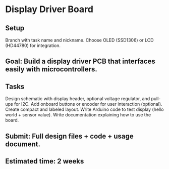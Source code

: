 # Display Driver Board 

## Setup
Branch with task name and nickname.
Choose OLED (SSD1306) or LCD (HD44780) for integration.

## Goal: Build a display driver PCB that interfaces easily with microcontrollers.

## Tasks
Design schematic with display header, optional voltage regulator, and pull-ups for I2C.
Add onboard buttons or encoder for user interaction (optional).
Create compact and labeled layout.
Write Arduino code to test display (hello world + sensor value).
Write documentation explaining how to use the board.

## Submit: Full design files + code + usage document.
## Estimated time: 2 weeks